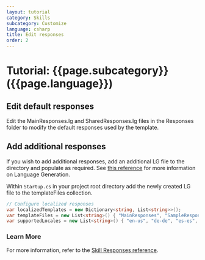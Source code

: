 ```yaml
---
layout: tutorial
category: Skills
subcategory: Customize
language: csharp
title: Edit responses
order: 2
---
```


# Tutorial: {{page.subcategory}} ({{page.language}})

## Edit default responses
Edit the MainResponses.lg and SharedResponses.lg files in the Responses folder to modify the default responses used by the template.

## Add additional responses
If you wish to add additional responses, add an additional LG file to the directory and populate as required. See [this reference](https://github.com/microsoft/botbuilder-dotnet/tree/master/doc/LanguageGeneration) for more information on Language Generation.

Within `Startup.cs` in your project root directory add the newly created LG file to the templateFiles collection.

```csharp
// Configure localized responses
var localizedTemplates = new Dictionary<string, List<string>>();
var templateFiles = new List<string>() { "MainResponses", "SampleResponses" };
var supportedLocales = new List<string>() { "en-us", "de-de", "es-es", "fr-fr", "it-it", "zh-cn" };

```

### Learn More
For more information, refer to the [Skill Responses reference]({{site.baseurl}}/skills/handbook/language-generation).
